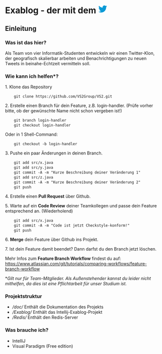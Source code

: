 # Exablog - der mit dem ![Vogel](doc/twitter.png)

## Einleitung
### Was ist das hier?
Als Team von vier Informatik-Studenten entwickeln wir einen Twitter-Klon, der geografisch skalierbar arbeiten und Benachrichtigungen zu neuen Tweets in beinahe-Echtzeit vermitteln soll.

### Wie kann ich helfen\*?

1\. Klone das Repository
```
    git clone https://github.com/VS2Group/VS2.git
```
2\. Erstelle einen Branch für dein Feature, z.B. login-handler. (Prüfe vorher bitte, ob der gewünschte Name nicht schon vergeben ist!)
```
    git branch login-handler
    git checkout login-handler
```
Oder in 1 Shell-Command:
```
    git checkout -b login-handler
```
3\. Pushe ein paar Änderungen in deinen Branch.
```
    git add src/x.java
    git add src/y.java
    git commit -A -m "Kurze Beschreibung deiner Veränderung 1"
    git add src/z.java
    git commit -A -m "Kurze Beschreibung deiner Veränderung 2"
    git push
```
4\. Erstelle einen **Pull Request** über Github.

5\. Warte auf ein **Code Review** deiner Teamkollegen und passe dein Feature entsprechend an. (Wiederholend)
```
    git add src/x.java
    git commit -A -m "Code ist jetzt Checkstyle-konform!"
    git push
```
6\. **Merge** dein Feature über Github ins Projekt.

7\. Ist dein Feature damit beendet? Dann darfst du den Branch jetzt löschen.

Mehr Infos zum **Feature Branch Workflow** findest du auf: https://www.atlassian.com/git/tutorials/comparing-workflows/feature-branch-workflow

\**Gilt nur für Team-Mitglieder. Als Außenstehender kannst du leider nicht mithelfen, da dies ist eine Pflichtarbeit für unser Studium ist.*

### Projektstruktur
- */doc/*   Enthält die Dokumentation des Projekts
- */Exablog/*   Enthält das Intellij-Exablog-Projekt
- */Redis/*   Enthält den Redis-Server

### Was brauche ich?
- IntelliJ
- Visual Paradigm (Free edition)
